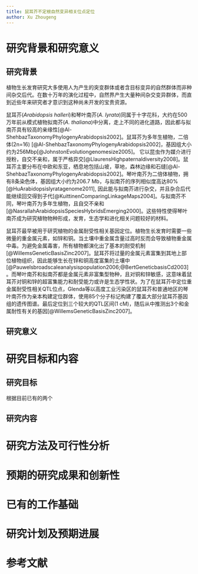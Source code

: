 ```yaml
---
title: 鼠耳芥不定根自然变异相关位点定位
author: Xu Zhougeng
---
```

# 研究背景和研究意义

## 研究背景

植物生长发育研究大多使用人为产生的突变群体或者含目标变异的自然群体而非种间杂交后代。在数十万年的演化过程中，自然界产生大量种间杂交变异群体，而直到近些年来研究者才意识到这种尚未开发的宝贵资源。

鼠耳芥(_Arabidopsis halleri_)和琴叶南芥(_A. lyrata_)同属于十字花科，大约在500万年前从模式植物拟南芥(_A. thaliana_)中分离，走上不同的进化道路，因此都与拟南芥具有较高的亲缘性[@Al-ShehbazTaxonomyPhylogenyArabidopsis2002]。鼠耳芥为多年生植物，二倍体(2n=16) [@Al-ShehbazTaxonomyPhylogenyArabidopsis2002]，基因组大小约为256Mbp[@JohnstonEvolutiongenomesize2005]。 它以昆虫作为媒介进行授粉，自交不亲和，属于严格异交[@LlaurensHighpaternaldiversity2008]。鼠耳芥主要分布在中欧和东亚，栖息地包括山坡，草地，森林边缘和石缝[@Al-ShehbazTaxonomyPhylogenyArabidopsis2002]。琴叶南芥为二倍体植物，拥有8条染色体，基因组大小约为206.7 Mb，与拟南芥的序列相似度高达80%[@HuArabidopsislyratagenome2011], 因此能与拟南芥进行杂交，并且杂合后代能继续回交得到子代[@KuittinenComparingLinkageMaps2004]。与拟南芥不同，琴叶南芥为多年生植物，且自交不亲和[@NasrallahArabidopsisSpeciesHybridsEmerging2000]。这些特性使得琴叶南芥成为研究植物物种形成，发育，生态学和进化相关问题较好的材料。

鼠耳芥最早被用于研究植物的金属耐受性相关基因定位。植物生长发育时需要一些微量的重金属元素，如锌和铜。当土壤中重金属含量过高时反而会导致植物重金属中毒。为避免金属毒害，所有植物都演化出了基本的耐受机制[@WillemsGeneticBasisZinc2007]。鼠耳芥将过量的金属元素富集到其地上部位植物组织，因此能够生长在锌和铜高度富集的土壤中[@Pauwelsbroadscaleanalysispopulation2006;@BertGeneticbasisCd2003]。而琴叶南芥和拟南芥都是金属元素非富集型物种，且对铜和锌敏感，这意味着鼠耳芥对铜和锌的超富集能力和耐受能力或许是生态学性状。为了在鼠耳芥中定位重金属耐受性相关QTL位点，Glenda等以高度工业污染区的鼠耳芥和普通地区的琴叶南芥作为亲本构建定位群体，使用85个分子标记构建了覆盖大部分鼠耳芥基因组的遗传图谱。最后定位到三个较大的QTL区间(1 cM)，随后从中推测出3个和金属耐性有关的基因[@WillemsGeneticBasisZinc2007]。

## 研究意义

# 研究目标和内容

## 研究目标

根据目前已有的两个

## 研究内容

# 研究方法及可行性分析

# 预期的研究成果和创新性

# 已有的工作基础

# 研究计划及预期进展

# 参考文献